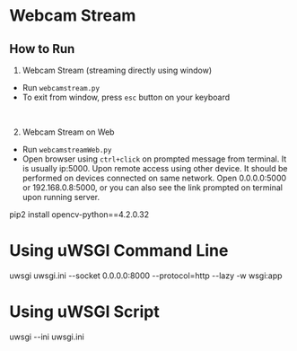 # Webcam Stream

## How to Run
1. Webcam Stream (streaming directly using window)
- Run ```webcamstream.py```
- To exit from window, press ```esc``` button on your keyboard
<br>

2. Webcam Stream on Web
- Run ```webcamstreamWeb.py```
- Open browser using ```ctrl+click``` on prompted message from terminal. It is usually ip:5000.
 Upon remote access using other device. It should be performed on devices connected on same network.
 Open 0.0.0.0:5000 or 192.168.0.8:5000, or you can also see the link prompted on terminal upon running server.

pip2 install opencv-python==4.2.0.32

# Using uWSGI Command Line
uwsgi uwsgi.ini --socket 0.0.0.0:8000 --protocol=http --lazy -w wsgi:app

# Using uWSGI Script
uwsgi --ini uwsgi.ini